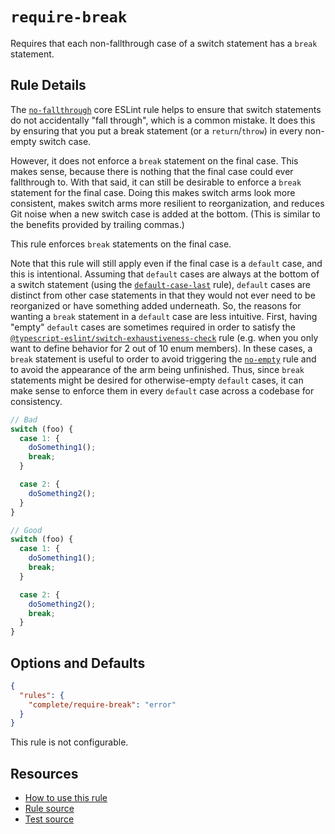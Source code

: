 # `require-break`

Requires that each non-fallthrough case of a switch statement has a `break` statement.

## Rule Details

The [`no-fallthrough`](https://eslint.org/docs/latest/rules/no-fallthrough) core ESLint rule helps to ensure that switch statements do not accidentally "fall through", which is a common mistake. It does this by ensuring that you put a break statement (or a `return`/`throw`) in every non-empty switch case.

However, it does not enforce a `break` statement on the final case. This makes sense, because there is nothing that the final case could ever fallthrough to. With that said, it can still be desirable to enforce a `break` statement for the final case. Doing this makes switch arms look more consistent, makes switch arms more resilient to reorganization, and reduces Git noise when a new switch case is added at the bottom. (This is similar to the benefits provided by trailing commas.)

This rule enforces `break` statements on the final case.

Note that this rule will still apply even if the final case is a `default` case, and this is intentional. Assuming that `default` cases are always at the bottom of a switch statement (using the [`default-case-last`](https://eslint.org/docs/latest/rules/default-case-last) rule), `default` cases are distinct from other case statements in that they would not ever need to be reorganized or have something added underneath. So, the reasons for wanting a `break` statement in a `default` case are less intuitive. First, having "empty" `default` cases are sometimes required in order to satisfy the [`@typescript-eslint/switch-exhaustiveness-check`](https://typescript-eslint.io/rules/switch-exhaustiveness-check/) rule (e.g. when you only want to define behavior for 2 out of 10 enum members). In these cases, a `break` statement is useful to order to avoid triggering the [`no-empty`](https://eslint.org/docs/rules/no-empty) rule and to avoid the appearance of the arm being unfinished. Thus, since `break` statements might be desired for otherwise-empty `default` cases, it can make sense to enforce them in every `default` case across a codebase for consistency.

```ts
// Bad
switch (foo) {
  case 1: {
    doSomething1();
    break;
  }

  case 2: {
    doSomething2();
  }
}

// Good
switch (foo) {
  case 1: {
    doSomething1();
    break;
  }

  case 2: {
    doSomething2();
    break;
  }
}
```

## Options and Defaults

```json
{
  "rules": {
    "complete/require-break": "error"
  }
}
```

This rule is not configurable.

## Resources

- [How to use this rule](../..)
- [Rule source](https://github.com/complete-ts/complete/blob/main/packages/eslint-plugin-complete/src/rules/require-break.ts)
- [Test source](https://github.com/complete-ts/complete/blob/main/packages/eslint-plugin-complete/tests/rules/require-break.test.ts)
